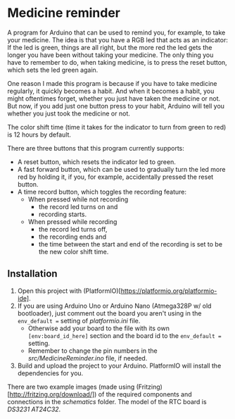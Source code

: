 Medicine reminder
=================

A program for Arduino that can be used to remind you, for example, to take your
medicine. The idea is that you have a RGB led that acts as an indicator: If the
led is green, things are all right, but the more red the led gets the longer you
have been without taking your medicine. The only thing you have to remember to
do, when taking medicine, is to press the reset button, which sets the led green
again.

One reason I made this program is because if you have to take medicine
regularly, it quickly becomes a habit. And when it becomes a habit, you might
oftentimes forget, whether you just have taken the medicine or not. But now, if
you add just one button press to your habit, Arduino will tell you whether you
just took the medicine or not.

The color shift time (time it takes for the indicator to turn from green to red)
is 12 hours by default.

There are three buttons that this program currently supports:
* A reset button, which resets the indicator led to green.
* A fast forward button, which can be used to gradually turn the led more red by
  holding it, if you, for example, accidentally pressed the reset button.
* A time record button, which toggles the recording feature:
  * When pressed while not recording
    * the record led turns on and
    * recording starts.
  * When pressed while recording
    * the record led turns off,
    * the recording ends and
    * the time between the start and end of the recording is set to be the new
      color shift time.


## Installation

1. Open this project with (PlatformIO)[https://platformio.org/platformio-ide].
1. If you are using Arduino Uno or Arduino Nano (Atmega328P w/ old bootloader),
   just comment out the board you aren't using in the `env_default =` setting of
   _platformio.ini_ file.
    * Otherwise add your board to the file with its own `[env:board_id_here]`
      section and the board id to the `env_default =` setting.
    * Remember to change the pin numbers in the _src/MedicineReminder.ino_ file,
      if needed.
1. Build and upload the project to your Arduino. PlatformIO will install the
   dependencies for you.

There are two example images (made using
(Fritzing)[http://fritzing.org/download/]) of the required components and
connections in the _schematics_ folder. The model of the RTC board is
_DS3231 AT24C32_.
